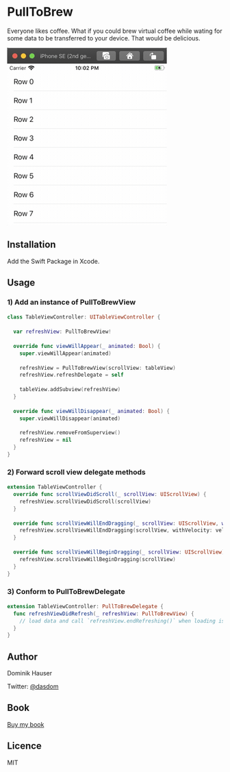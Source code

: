 # PullToBrew

Everyone likes coffee.
What if you could brew virtual coffee while wating for some data to be transferred to your device.
That would be delicious.

![](what.gif)

## Installation

Add the Swift Package in Xcode.

## Usage

### 1) Add an instance of PullToBrewView

```swift
class TableViewController: UITableViewController {
  
  var refreshView: PullToBrewView!
  
  override func viewWillAppear(_ animated: Bool) {
    super.viewWillAppear(animated)
    
    refreshView = PullToBrewView(scrollView: tableView)
    refreshView.refreshDelegate = self
    
    tableView.addSubview(refreshView)
  }
  
  override func viewWillDisappear(_ animated: Bool) {
    super.viewWillDisappear(animated)
    
    refreshView.removeFromSuperview()
    refreshView = nil
  }
}
```

### 2) Forward scroll view delegate methods

```swift
extension TableViewController {
  override func scrollViewDidScroll(_ scrollView: UIScrollView) {
    refreshView.scrollViewDidScroll(scrollView)
  }
  
  override func scrollViewWillEndDragging(_ scrollView: UIScrollView, withVelocity velocity: CGPoint, targetContentOffset: UnsafeMutablePointer<CGPoint>) {
    refreshView.scrollViewWillEndDragging(scrollView, withVelocity: velocity, targetContentOffset: targetContentOffset)
  }
  
  override func scrollViewWillBeginDragging(_ scrollView: UIScrollView) {
    refreshView.scrollViewWillBeginDragging(scrollView)
  }
}
```

### 3) Conform to PullToBrewDelegate

```swift
extension TableViewController: PullToBrewDelegate {
  func refreshViewDidRefresh(_ refreshView: PullToBrewView) {
    // load data and call `refreshView.endRefreshing()` when loading is finished
  }
}
```

## Author

Dominik Hauser

Twitter: [@dasdom](https://twitter.com/dasdom)

## Book

[Buy my book](https://pragprog.com/titles/dhios/)

## Licence

MIT
